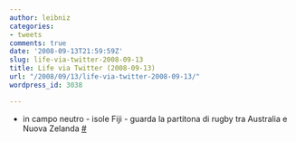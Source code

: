```yaml
---
author: leibniz
categories:
- tweets
comments: true
date: '2008-09-13T21:59:59Z'
slug: life-via-twitter-2008-09-13
title: Life via Twitter (2008-09-13)
url: "/2008/09/13/life-via-twitter-2008-09-13/"
wordpress_id: 3038

---
```

* in campo neutro - isole Fiji - guarda la partitona di rugby tra Australia e Nuova Zelanda [#](http://twitter.com/leibniz/statuses/919962614)


